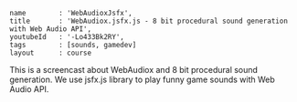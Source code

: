 ```
name		: 'WebAudioxJsfx',
title		: 'WebAudiox.jsfx.js - 8 bit procedural sound generation with Web Audio API',
youtubeId	: '-Lo433Bk2RY',
tags		: [sounds, gamedev]
layout		: course
```

This is a screencast about WebAudiox and 8 bit procedural sound generation.
We use jsfx.js library to play funny game sounds with Web Audio API.
